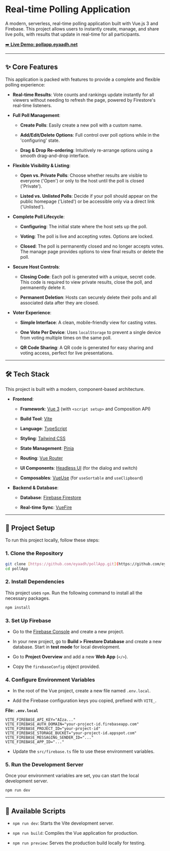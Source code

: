 # Real-time Polling Application

A modern, serverless, real-time polling application built with Vue.js 3 and Firebase. This project allows users to instantly create, manage, and share live polls, with results that update in real-time for all participants.

[➡️ **Live Demo: pollapp.eyaadh.net**](https://pollapp.eyaadh.net/)

---

## ✨ Core Features

This application is packed with features to provide a complete and flexible polling experience:

* **Real-time Results**: Vote counts and rankings update instantly for all viewers without needing to refresh the page, powered by Firestore's real-time listeners.

* **Full Poll Management**:

  * **Create Polls**: Easily create a new poll with a custom name.

  * **Add/Edit/Delete Options**: Full control over poll options while in the 'configuring' state.

  * **Drag & Drop Re-ordering**: Intuitively re-arrange options using a smooth drag-and-drop interface.

* **Flexible Visibility & Listing**:

  * **Open vs. Private Polls**: Choose whether results are visible to everyone ('Open') or only to the host until the poll is closed ('Private').

  * **Listed vs. Unlisted Polls**: Decide if your poll should appear on the public homepage ('Listed') or be accessible only via a direct link ('Unlisted').

* **Complete Poll Lifecycle**:

  * **Configuring**: The initial state where the host sets up the poll.

  * **Voting**: The poll is live and accepting votes. Options are locked.

  * **Closed**: The poll is permanently closed and no longer accepts votes. The manage page provides options to view final results or delete the poll.

* **Secure Host Controls**:

  * **Closing Code**: Each poll is generated with a unique, secret code. This code is required to view private results, close the poll, and permanently delete it.

  * **Permanent Deletion**: Hosts can securely delete their polls and all associated data after they are closed.

* **Voter Experience**:

  * **Simple Interface**: A clean, mobile-friendly view for casting votes.

  * **One Vote Per Device**: Uses `localStorage` to prevent a single device from voting multiple times on the same poll.

  * **QR Code Sharing**: A QR code is generated for easy sharing and voting access, perfect for live presentations.

---

## 🛠️ Tech Stack

This project is built with a modern, component-based architecture.

* **Frontend**:

  * **Framework**: [Vue 3](https://vuejs.org/) (with `<script setup>` and Composition API)

  * **Build Tool**: [Vite](https://vitejs.dev/)

  * **Language**: [TypeScript](https://www.typescriptlang.org/)

  * **Styling**: [Tailwind CSS](https://tailwindcss.com/)

  * **State Management**: [Pinia](https://pinia.vuejs.org/)

  * **Routing**: [Vue Router](https://router.vuejs.org/)

  * **UI Components**: [Headless UI](https://headlessui.com/) (for the dialog and switch)

  * **Composables**: [VueUse](https://vueuse.org/) (for `useSortable` and `useClipboard`)

* **Backend & Database**:

  * **Database**: [Firebase Firestore](https://firebase.google.com/docs/firestore)

  * **Real-time Sync**: [VueFire](https://vuefire.vuejs.org/)

---

## 🚀 Project Setup

To run this project locally, follow these steps:

### 1. Clone the Repository

```bash
git clone [https://github.com/eyaadh/pollApp.git](https://github.com/eyaadh/pollApp.git)
cd pollApp
````

### 2\. Install Dependencies

This project uses `npm`. Run the following command to install all the necessary packages.

```bash
npm install
```

### 3\. Set Up Firebase

  * Go to the [Firebase Console](https://console.firebase.google.com/) and create a new project.

  * In your new project, go to **Build \> Firestore Database** and create a new database. Start in **test mode** for local development.

  * Go to **Project Overview** and add a new **Web App** (`</>`).

  * Copy the `firebaseConfig` object provided.

### 4\. Configure Environment Variables

  * In the root of the Vue project, create a new file named `.env.local`.

  * Add the Firebase configuration keys you copied, prefixed with `VITE_`.

**File: `.env.local`**

```
VITE_FIREBASE_API_KEY="AIza..."
VITE_FIREBASE_AUTH_DOMAIN="your-project-id.firebaseapp.com"
VITE_FIREBASE_PROJECT_ID="your-project-id"
VITE_FIREBASE_STORAGE_BUCKET="your-project-id.appspot.com"
VITE_FIREBASE_MESSAGING_SENDER_ID="..."
VITE_FIREBASE_APP_ID="..."
```

  * Update the `src/firebase.ts` file to use these environment variables.

### 5\. Run the Development Server

Once your environment variables are set, you can start the local development server.

```bash
npm run dev
```

-----

## 📜 Available Scripts

  * `npm run dev`: Starts the Vite development server.

  * `npm run build`: Compiles the Vue application for production.

  * `npm run preview`: Serves the production build locally for testing.